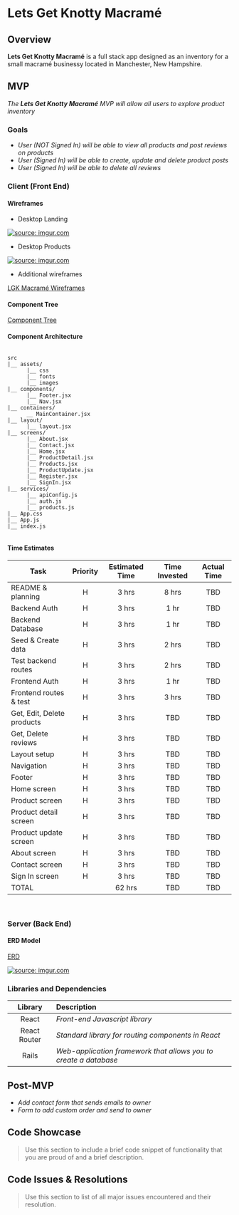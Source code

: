 # Lets Get Knotty Macramé

## Overview

**Lets Get Knotty Macramé** is a full stack app designed as an inventory for a small macramé businessy located in Manchester, New Hampshire.

## MVP

_The **Lets Get Knotty Macramé** MVP will allow all users to explore product inventory_

### Goals

- _User (NOT Signed In) will be able to view all products and post reviews on products_
- _User (Signed In) will be able to create, update and delete product posts_
- _User (Signed In) will be able to delete all reviews_

### Client (Front End)

#### Wireframes

- Desktop Landing

<a href="https://imgur.com/pehOdy1"><img src="https://i.imgur.com/pehOdy1.jpg" title="source: imgur.com" /></a>

- Desktop Products

<a href="https://imgur.com/bI4uRJg"><img src="https://i.imgur.com/bI4uRJg.png" title="source: imgur.com" /></a>

- Additional wireframes

[LGK Macramé Wireframes](https://www.figma.com/file/Tf5mRL78LeAkrSeBVOtiyx/LGK-Macram%C3%A9?node-id=18%3A2)

#### Component Tree

[Component Tree](https://whimsical.com/lets-get-knotty-macrame-component-tree-5dqhYFuvkBdgp8ZSfrVT9o)

#### Component Architecture

```structure

src
|__ assets/
      |__ css
      |__ fonts
      |__ images
|__ components/
      |__ Footer.jsx
      |__ Nav.jsx
|__ containers/
      __ MainContainer.jsx
|__ layout/
      |__ layout.jsx
|__ screens/
      |__ About.jsx
      |__ Contact.jsx
      |__ Home.jsx
      |__ ProductDetail.jsx
      |__ Products.jsx
      |__ ProductUpdate.jsx
      |__ Register.jsx
      |__ SignIn.jsx
|__ services/
      |__ apiConfig.js
      |__ auth.js
      |__ products.js
|__ App.css
|__ App.js
|__ index.js


```

#### Time Estimates

| Task                       | Priority | Estimated Time | Time Invested | Actual Time |
| -------------------------- | :------: | :------------: | :-----------: | :---------: |
| README & planning          |    H     |     3 hrs      |     8 hrs     |     TBD     |
| Backend Auth               |    H     |     3 hrs      |     1 hr      |     TBD     |
| Backend Database           |    H     |     3 hrs      |     1 hr      |     TBD     |
| Seed & Create data         |    H     |     3 hrs      |     2 hrs     |     TBD     |
| Test backend routes        |    H     |     3 hrs      |     2 hrs     |     TBD     |
| Frontend Auth              |    H     |     3 hrs      |     1 hr      |     TBD     |
| Frontend routes & test     |    H     |     3 hrs      |     3 hrs     |     TBD     |
| Get, Edit, Delete products |    H     |     3 hrs      |      TBD      |     TBD     |
| Get, Delete reviews        |    H     |     3 hrs      |      TBD      |     TBD     |
| Layout setup               |    H     |     3 hrs      |      TBD      |     TBD     |
| Navigation                 |    H     |     3 hrs      |      TBD      |     TBD     |
| Footer                     |    H     |     3 hrs      |      TBD      |     TBD     |
| Home screen                |    H     |     3 hrs      |      TBD      |     TBD     |
| Product screen             |    H     |     3 hrs      |      TBD      |     TBD     |
| Product detail screen      |    H     |     3 hrs      |      TBD      |     TBD     |
| Product update screen      |    H     |     3 hrs      |      TBD      |     TBD     |
| About screen               |    H     |     3 hrs      |      TBD      |     TBD     |
| Contact screen             |    H     |     3 hrs      |      TBD      |     TBD     |
| Sign In screen             |    H     |     3 hrs      |      TBD      |     TBD     |
| TOTAL                      |          |     62 hrs     |      TBD      |     TBD     |

<br>

### Server (Back End)

#### ERD Model

[ERD](https://drive.google.com/file/d/1uMmwVYqFvKwwi_ilNblD7EoPEpIuJkaV/view?usp=sharing)

<a href="https://imgur.com/62hPG0N"><img src="https://i.imgur.com/62hPG0N.jpg" title="source: imgur.com" /></a>

### Libraries and Dependencies

|   Library    | Description                                                      |
| :----------: | :--------------------------------------------------------------- |
|    React     | _Front-end Javascript library_                                   |
| React Router | _Standard library for routing components in React_               |
|    Rails     | _Web-application framework that allows you to create a database_ |

## Post-MVP

- _Add contact form that sends emails to owner_
- _Form to add custom order and send to owner_

## Code Showcase

> Use this section to include a brief code snippet of functionality that you are proud of and a brief description.

## Code Issues & Resolutions

> Use this section to list of all major issues encountered and their resolution.
